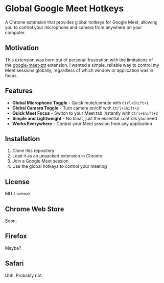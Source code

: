 # Global Google Meet Hotkeys

A Chrome extension that provides global hotkeys for Google Meet, allowing you to control your microphone and camera from anywhere on your computer.

## Motivation

This extension was born out of personal frustration with the limitations of the [google-meet-ptt](https://github.com/mahadevans87/google-meet-ptt) extension. I wanted a simple, reliable way to control my Meet sessions globally, regardless of which window or application was in focus.

## Features

- **Global Microphone Toggle** - Quick mute/unmute with `Ctrl+Shift+1`
- **Global Camera Toggle** - Turn camera on/off with `Ctrl+Shift+2`
- **Quick Meet Focus** - Switch to your Meet tab instantly with `Ctrl+Shift+3`
- **Simple and Lightweight** - No bloat, just the essential controls you need
- **Works Everywhere** - Control your Meet session from any application

## Installation

1. Clone this repository
2. Load it as an unpacked extension in Chrome
3. Join a Google Meet session
4. Use the global hotkeys to control your meeting

## License

MIT License

## Chrome Web Store

Soon.

## Firefox

Maybe?

## Safari

Uhh. Probably not.
